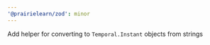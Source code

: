 ```yaml
---
'@prairielearn/zod': minor
---
```


Add helper for converting to `Temporal.Instant` objects from strings

